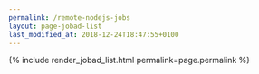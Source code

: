 ```yaml
---
permalink: /remote-nodejs-jobs
layout: page-jobad-list
last_modified_at: 2018-12-24T18:47:55+0100
---
```

{% include render_jobad_list.html permalink=page.permalink %}
